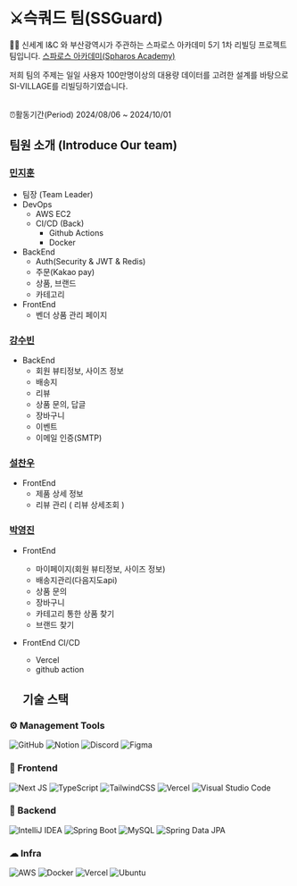 

# ⚔️슥쿼드 팀(SSGuard)

 🙋‍♀️ 신세계 I&C 와 부산광역시가 주관하는 스파로스 아카데미 5기
1차 리빌딩 프로젝트 팀입니다.
[스파로스 아카데미(Spharos Academy)](https://swedu.spharosacademy.com/spharos_total.html)

저희 팀의 주제는 일일 사용자 100만명이상의 대용량 데이터를 고려한 설계를 바탕으로 SI-VILLAGE를 리빌딩하기였습니다. <br></br>

⏰활동기간(Period) 2024/08/06 ~ 2024/10/01

## 팀원 소개 (Introduce Our team)
  
### [민지훈](https://github.com/lazarus0320)
 - 팀장 (Team Leader)
 - DevOps
 	- AWS EC2
 	- CI/CD (Back)
		- Github Actions
		- Docker
 - BackEnd
	 - Auth(Security & JWT & Redis)
	 - 주문(Kakao pay) 
	 - 상품, 브랜드
	 - 카테고리
 - FrontEnd
	 - 벤더 상품 관리 페이지

### [강수빈]()
- BackEnd 
	- 회원 뷰티정보, 사이즈 정보
   	- 배송지
   	- 리뷰
   	- 상품 문의, 답글
   	- 장바구니
   	- 이벤트
   	- 이메일 인증(SMTP)

### [설찬우]()
- FrontEnd
   	- 제품 상세 정보
   	- 리뷰 관리 ( 리뷰 상세조회 )
  

### [박영진]()
- FrontEnd
  	- 마이페이지(회원 뷰티정보, 사이즈 정보)
   	- 배송지관리(다음지도api)
   	- 상품 문의
   	- 장바구니
   	- 카테고리 통한 상품 찾기
   	- 브랜드 찾기
- FrontEnd CI/CD
   	- Vercel
   	- github action
 
  ## 기술 스택
### ⚙ Management Tools
![GitHub](https://img.shields.io/badge/github-%23121011.svg?style=for-the-badge&logo=github&logoColor=white) ![Notion](https://img.shields.io/badge/Notion-000000?style=for-the-badge&logo=notion&logoColor=white) ![Discord](https://img.shields.io/badge/discord-%237289DA.svg?style=for-the-badge&logo=discord&logoColor=white) ![Figma](https://img.shields.io/badge/figma-%23F24E1E.svg?style=for-the-badge&logo=figma&logoColor=white)


### 📱 Frontend
![Next JS](https://img.shields.io/badge/Next-000000?style=for-the-badge&logo=nextdotjs&logoColor=white) ![TypeScript](https://img.shields.io/badge/typescript-%23007ACC.svg?style=for-the-badge&logo=typescript&logoColor=white) ![TailwindCSS](https://img.shields.io/badge/tailwindcss-%2338B2AC.svg?style=for-the-badge&logo=tailwind-css&logoColor=white) ![Vercel](https://img.shields.io/badge/vercel-%23000000.svg?style=for-the-badge&logo=vercel&logoColor=white) ![Visual Studio Code](https://img.shields.io/badge/Visual%20Studio%20Code-0078d7.svg?style=for-the-badge&logo=visual-studio-code&logoColor=white) 

### 💾 Backend
![IntelliJ IDEA](https://img.shields.io/badge/IntelliJ%20IDEA-000000.svg?style=for-the-badge&logo=intellij-idea&logoColor=white) ![Spring Boot](https://img.shields.io/badge/springboot-%236DB33F.svg?style=for-the-badge&logo=springboot&logoColor=white) ![MySQL](https://img.shields.io/badge/mysql-%2300f.svg?style=for-the-badge&logo=mysql&logoColor=white) ![Spring Data JPA](https://img.shields.io/badge/Spring%20Data%20JPA-green?style=for-the-badge)

### ☁ Infra
![AWS](https://img.shields.io/badge/Amazon%20AWS-%23232F3E.svg?style=for-the-badge&logo=amazon-aws&logoColor=white) ![Docker](https://img.shields.io/badge/docker-%230db7ed.svg?style=for-the-badge&logo=docker&logoColor=white) ![Vercel](https://img.shields.io/badge/vercel-%23000000.svg?style=for-the-badge&logo=vercel&logoColor=white) ![Ubuntu](https://img.shields.io/badge/Ubuntu-E95420?style=for-the-badge&logo=ubuntu&logoColor=white)
  
    
  
